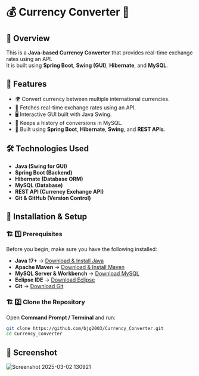 # 💰 Currency Converter 💱

## 🌟 Overview
This is a **Java-based Currency Converter** that provides real-time exchange rates using an API.  
It is built using **Spring Boot**, **Swing (GUI)**, **Hibernate**, and **MySQL**.

## 🚀 Features
- 🌍 Convert currency between multiple international currencies.
- 📡 Fetches real-time exchange rates using an API.
- 🖥️ Interactive GUI built with Java Swing.
- 📜 Keeps a history of conversions in MySQL.
- 🌱 Built using **Spring Boot**, **Hibernate**, **Swing**, and **REST APIs**.

## 🛠️ Technologies Used
- **Java (Swing for GUI)**
- **Spring Boot (Backend)**
- **Hibernate (Database ORM)**
- **MySQL (Database)**
- **REST API (Currency Exchange API)**
- **Git & GitHub (Version Control)**

## 📌 Installation & Setup
### 🏗️ 1️⃣ Prerequisites  
Before you begin, make sure you have the following installed:  
- **Java 17+** → [Download & Install Java](https://www.oracle.com/java/technologies/javase/jdk17-archive-downloads.html)  
- **Apache Maven** → [Download & Install Maven](https://maven.apache.org/download.cgi)  
- **MySQL Server & Workbench** → [Download MySQL](https://dev.mysql.com/downloads/mysql/)  
- **Eclipse IDE** → [Download Eclipse](https://www.eclipse.org/downloads/)  
- **Git** → [Download Git](https://git-scm.com/downloads)  


### 🏗️ 2️⃣ Clone the Repository  
Open **Command Prompt / Terminal** and run:  
```bash
git clone https://github.com/bjg2003/Currency_Converter.git
cd Currency_Converter
```

## 📸 Screenshot 
![Screenshot 2025-03-02 130921](https://github.com/user-attachments/assets/d99c1ca8-7135-4a34-9fc8-9f9aedc93012)
